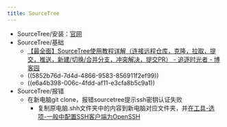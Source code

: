 ```yaml
---
title: SourceTree
---
```


- SourceTree/安装：[官网](https://confluence.atlassian.com/get-started-with-sourcetree/install-and-set-up-sourcetree-847359043.html)
- SourceTree/基础
	- [【最全面】SourceTree使用教程详解（连接远程仓库，克隆，拉取，提交，推送，新建/切换/合并分支，冲突解决，提交PR） - 追逐时光者 - 博客园](https://www.cnblogs.com/Can-daydayup/p/13128633.html)
	- ((5852b76d-7d4d-4866-9583-856911f2ef99))
	- ((e6a4b398-006c-4fdd-af11-e3cfa8b5c9a1))
- SourceTree/报错
	- 在新电脑git clone，报错sourcetree提示ssh密钥认证失败
		- 复制原电脑.shh文件夹中的内容到新电脑对应文件夹，并[在工具-选项-一般中配置SSH客户端为OpenSSH](https://blog.csdn.net/weixin_34117211/article/details/88737231)